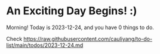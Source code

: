 # An Exciting Day Begins! :)

Morning! Today is 2023-12-24, and you have 0 things to do.

Check https://raw.githubusercontent.com/cauliyang/to-do-list/main/todos/2023-12-24.md